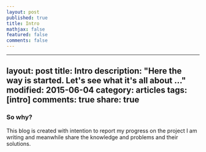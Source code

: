 ```yaml
---
layout: post
published: true
title: Intro
mathjax: false
featured: false
comments: false
---
```


---
layout: post
title: Intro 
description: "Here the way is started. Let's see what it's all about ..."
modified: 2015-06-04
category: articles
tags: [intro]
comments: true
share: true
---
### So why?
This blog is created with intention to report my progress on the project I am writing and meanwhile share the knowledge and problems and their solutions.
